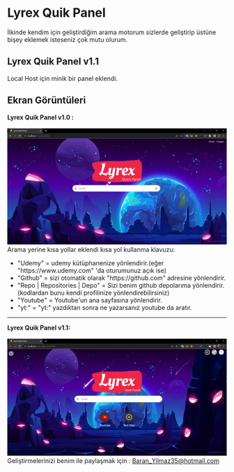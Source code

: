 # Lyrex Quik Panel
İlkinde kendim için geliştirdiğim arama motorum sizlerde geliştirip üstüne bişey eklemek isteseniz çok mutu olurum.

<h2>Lyrex Quik Panel v1.1</h2>

Local Host için minik bir panel eklendi.

<h2>Ekran Görüntüleri</h2>

<strong>Lyrex Quik Panel v1.0 :</strong><br>
<br/>
<img src="./1_screenshot_v1.0.png?raw=true" width="800" />
Arama yerine kısa yollar eklendi kısa yol kullanma klavuzu:
<ul>
  <li>
  "Udemy" = udemy kütüphanenize yönlendirir.(eğer "https://www.udemy.com" 'da oturumunuz açık ise)
  </li>
  <li>
  "Github" = sizi otomatik olarak "https://github.com" adresine yönlendirir.
  </li>
  <li>
  "Repo | Repositories | Depo" = Sizi benim github depolarıma yönlendirir. (kodlardan bunu kendi profilinize yönlendirebilirsiniz) 
  </li>
  <li>
  "Youtube" = Youtube'un ana sayfasına yönlendirir.
  </li>
  <li>
  "yt:<metin>" = "yt:" yazdıktan sonra ne yazarsanız youtube da aratır.
  </li>
</ul>
<hr>

<strong>Lyrex Quik Panel v1.1:</strong> <br><br>
<img src="./2_screenshot_v1.1.png?raw=true" width="800" />
<br>
Geliştirmelerinizi benim ile paylaşmak için : Baran_Yilmaz35@hotmail.com
